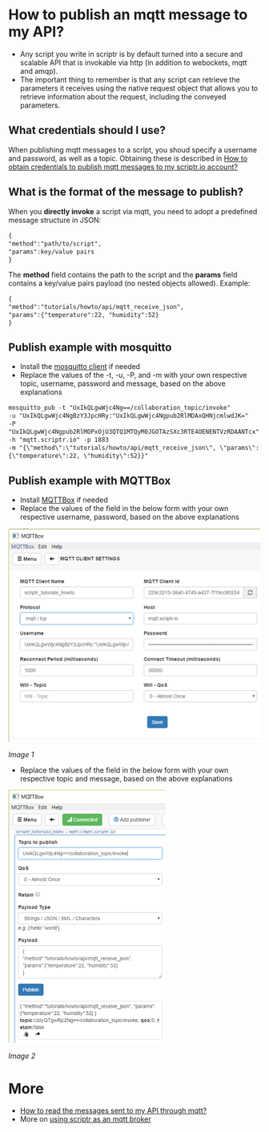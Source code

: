 
# How to publish an mqtt message to my API? ##

- Any script you write in scriptr is by default turned into a secure and scalable API that is invokable via http (in addition to webockets, mqtt and amqp).
- The important thing to remember is that any script can retrieve the parameters it receives using the native request object that allows you to retrieve information about the request, including the conveyed parameters.

## What credentials should I use? ##

When publishing mqtt messages to a script, you shoud specify a username and password, as well as a topic. 
Obtaining these is described in [How to obtain credentials to publish mqtt messages to my scriptr.io account?](../mqtt/obtain_credentials.md)

## What is the format of the message to publish?

When you **directly invoke** a script via mqtt, you need to adopt a predefined message structure in JSON:
```
{
"method":"path/to/script",
"params":key/value pairs
}
```
The **method** field contains the path to the script and the **params** field contains a key/value pairs payload (no nested objects allowed). Example:
```
{
"method":"tutorials/howto/api/mqtt_receive_json",
"params":{"temperature":22, "humidity":52}
}
```

## Publish example with mosquitto ##

- Install the [mosquitto client](http://mosquitto.org/download/) if needed
- Replace the values of the -t, -u, -P, and -m with your own respective topic, username, password and message, based on the above explanations

```
mosquitto_pub -t "UxIkQLgwWjc4Ng==/collaboration_topic/invoke" 
-u "UxIkQLgwWjc4NgBzY3JpcHRy:"UxIkQLgwWjc4Ngpub2RlMDAxQHNjcmlwdJK=" 
-P "UxIkQLgwWjc4Ngpub2RlMOPxOjU3QTQ1MTQyM0JGOTAzSXc3RTE4OENENTVzRDAANTcx" 
-h "mqtt.scriptr.io" -p 1883 
-m "{\"method\":\"tutorials/howto/api/mqtt_receive_json\", \"params\":{\"temperature\":22, \"humidity\":52}}"
```

## Publish example with MQTTBox ##

- Install [MQTTBox](http://workswithweb.com/html/mqttbox/downloads.html) if needed
- Replace the values of the field in the below form with your own respective username, password, based on the above explanations

![Configure MQTTBox](./images/configure_mqtbox.png)

*Image 1*

- Replace the values of the field in the below form with your own respective topic and message, based on the above explanations

![Configure Publish](./images/configure_mqtbox_publish.png)

*Image 2*

# More

- [How to read the messages sent to my API through mqtt?](./read_mqtt_messages.md)
- More on [using scriptr as an mqtt broker](https://www.scriptr.io/documentation#documentation-communicating-over-mqttScriptr.ioMQTTBroker)


